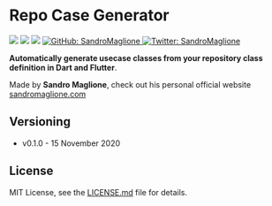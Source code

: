 # Repo Case Generator
<p>
  <img src="https://img.shields.io/badge/version-0.1.0-blue.svg" />
  <img src="https://img.shields.io/badge/flutter-v1.22.0-blue.svg" />
  <img src="https://img.shields.io/badge/dart-v2.10.0-blue.svg" />
  <a href="https://github.com/SandroMaglione">
    <img alt="GitHub: SandroMaglione" src="https://img.shields.io/github/followers/SandroMaglione?label=Follow&style=social" target="_blank" />
  </a>
  <a href="https://twitter.com/SandroMaglione">
    <img alt="Twitter: SandroMaglione" src="https://img.shields.io/twitter/follow/SandroMaglione.svg?style=social" target="_blank" />
  </a>
</p>

**Automatically generate usecase classes from your repository class definition in Dart and Flutter**.

Made by **Sandro Maglione**, check out his personal official website [sandromaglione.com](https://www.sandromaglione.com)

## Versioning
- v0.1.0 - 15 November 2020

## License
MIT License, see the [LICENSE.md](https://github.com/SandroMaglione/repo_case.dart/blob/master/LICENSE) file for details.